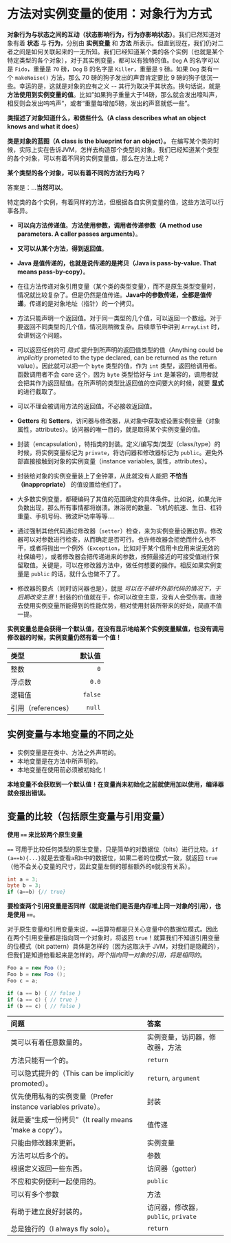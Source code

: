 # 方法对实例变量的使用：对象行为方式

**对象行为与状态之间的互动（状态影响行为，行为亦影响状态）**。我们已然知道对象有着 **状态** 与 **行为**，分别由 **实例变量** 和 **方法** 所表示。但直到现在，我们仍对二者之间是如何关联起来的一无所知。我们已经知道某个类的各个实例（也就是某个特定类型的各个对象），对于其实例变量，都可以有独特的值。`Dog` A 的名字可以是 `Fido`，重量是 `70` 磅，`Dog` B 的名字是 `Killer`，重量是 `9` 磅。如果 `Dog` 类有一个 `makeNoise()` 方法，那么 70 磅的狗子发出的声音肯定要比 9 磅的狗子低沉一些。幸运的是，这就是对象的应有之义 -- 其行为取决于其状态。换句话说，就是 **方法使用到实例变量的值**。比如”如果狗子重量大于14磅，那么就会发出嚎叫声，相反则会发出呜呜声“，或者“重量每增加5磅，发出的声音就低一些”。

**类描述了对象知道什么，和做些什么（A class describes what an object knows and what it does）**

__类是对象的蓝图（A class is the blueprint for an object）。__ 在编写某个类的时候，实际上实在告诉JVM，怎样去构造那个类型的对象。我们已经知道某个类型的各个对象，可以有着不同的实例变量值，那么在方法上呢？

__某个类型的各个对象，可以有着不同的方法行为吗？__

答案是：...__当然可以__。

特定类的各个实例，有着同样的方法，但根据各自实例变量的值，这些方法可以行事各异。

- __可以向方法传递值__。**方法使用参数，调用者传递参数（A method use parameters. A caller passes arguments）**。

- __又可以从某个方法，得到返回值__。

- __Java 是值传递的，也就是说传递的是拷贝（Java is pass-by-value. That means pass-by-copy）__。

- 在往方法传递对象引用变量（某个类的类型变量），而不是原生类型变量时，情况就比较复杂了。但是仍然是值传递。**Java中的参数传递，全都是值传递**，传递的是对象地址（指针）的一个拷贝。

- 方法只能声明一个返回值。对于同一类型的几个值，可以返回一个数组。对于要返回不同类型的几个值，情况则稍微复杂。后续章节中讲到 `ArrayList` 时，会讲到这个问题。

- 可以返回任何的可 _隐式_ 提升到所声明的返回值类型的值（Anything could be _implicitly_ prometed to the type declared, can be returned as the return value）。因此就可以把一个 `byte` 类型的值，作为 `int` 类型，返回给调用者。函数调用者不会 care 这个，因为 `byte` 类型恰好与 `int` 是兼容的，调用者就会把其作为返回赋值。在所声明的类型比返回值的空间要大的时候，就要 **显式** 的进行截取了。

- 可以不理会被调用方法的返回值。不必接收返回值。

- **Getters** 和 **Setters**，访问器与修改器，从对象中获取或设置实例变量（对象属性，attributes）。访问器的唯一目的，就是取得某个实例变量的值。

- 封装（encapsulation），特指类的封装。定义/编写类/类型（class/type）的时候，将实例变量标记为 `private`，将访问器和修改器标记为 `public`。避免外部直接接触到对象的实例变量（instance variables, 属性，attributes）。

- 封装给对象的实例变量装上了金钟罩，从此就没有人能把 **不恰当（inappropriate）** 的值设置给他们了。

- 大多数实例变量，都硬编码了其值的范围确定的具体条件。比如说，如果允许负数出现，那么所有事情都将崩溃。淋浴房的数量、飞机的航速、生日、杠铃重量、手机号码、微波炉功率等等....

- 通过强制其他代码通过修改器（`setter`）检查，来为实例变量设置边界。修改器可以对参数进行检查，从而确定是否可行。也许修改器会拒绝而什么也不干，或者将抛出一个例外（`Exception`，比如对于某个信用卡应用来说无效的社保编号），或者修改器会把传递进来的参数，按照最接近的可接受值进行保留取值。关键是，可以在修改器方法中，做任何想要的操作。相反如果实例变量是 `public` 的话，就什么也做不了了。

- 修改器的要点（同时访问器也是），就是 _可以在不破坏外部代码的情况下，于后期改变主意_！封装的价值就在于，你可以改变主意，没有人会受伤害。直接去使用实例变量所能得到的性能优势，相对使用封装所带来的好处，简直不值一提。


__实例变量总是会获得一个默认值，在没有显示地给某个实例变量赋值，也没有调用修改器的时候，实例变量仍然有着一个值！__ 

| 类型 | 默认值 |
| :- | -: |
| 整数 |`0` |
| 浮点数 | `0.0` |
| 逻辑值 | `false` |
| 引用（references） | `null` |

## 实例变量与本地变量的不同之处

- 实例变量是在类中、方法之外声明的。
- 本地变量是在方法中所声明的。
- 本地变量在使用前必须被初始化！

__本地变量不会获取到一个默认值！在变量尚未初始化之前就使用加以使用，编译器就会报出错误。__


## 变量的比较（包括原生变量与引用变量）

__使用 `==` 来比较两个原生变量__

`==` 可用于比较任何类型的原生变量，只是简单的对数据位（bits）进行比较。`if (a==b){...}`就是去查看`a`和`b`中的数据位，如果二者的位模式一致，就返回 `true`（他不会关心变量的尺寸，因此变量左侧的那些额外的`0`就没有关系）。

```java
int a = 3;
byte b = 3;
if (a==b) {// true}
```

__要检查两个引用变量是否同样（就是说他们是否是内存堆上同一对象的引用），也是使用 `==`__。

对于原生变量和引用变量来说，`==`运算符都是只关心变量中的数据位模式。因此在两个引用变量都是指向同一个对象时，将返回 `true`！就算我们不知道引用变量的位模式（bit pattern）具体是怎样的（因为这取决于 JVM，对我们是隐藏的），但我们是知道他看起来是怎样的，_两个指向同一对象的引用，将是相同的_。

```java
Foo a = new Foo ();
Foo b = new Foo ();
Foo c = a;

if (a == b) { // false }
if (a == c) { // true } 
if (b == c) { // false }
```


| 问题 | 答案 |
| :- | :- |
| 类可以有着任意数量的。| 实例变量，访问器，修改器，方法 |
| 方法只能有一个的。 | `return`  |
| 可以隐式提升的（This can be implicitly promoted）。 | `return`, `argument` |
| 优先使用私有的实例变量（Prefer instance variables private）。 | 封装 |
| 就是要“生成一份拷贝”（It really means 'make a copy'）。 | 值传递 |
| 只能由修改器来更新。 | 实例变量 |
| 方法可以后多个的。 | 参数 |
| 根据定义返回一些东西。 | 访问器（getter） |
| 不应和实例便利一起使用的。 | `public` |
| 可以有多个参数 | 方法 |
| 有助于建立良好封装的。 | 访问器，修改器，`public`, `private` |
| 总是独行的（I always fly solo）。 | `return` |
